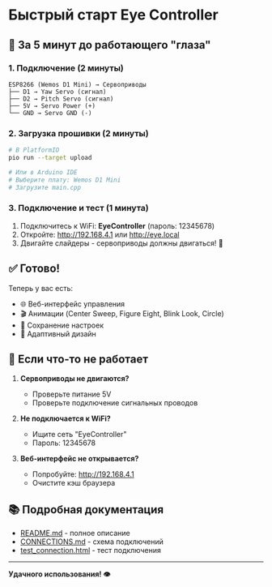 # Быстрый старт Eye Controller

## 🚀 За 5 минут до работающего "глаза"

### 1. Подключение (2 минуты)
```
ESP8266 (Wemos D1 Mini) → Сервоприводы
├── D1 → Yaw Servo (сигнал)
├── D2 → Pitch Servo (сигнал)  
├── 5V → Servo Power (+)
└── GND → Servo GND (-)
```

### 2. Загрузка прошивки (2 минуты)
```bash
# В PlatformIO
pio run --target upload

# Или в Arduino IDE
# Выберите плату: Wemos D1 Mini
# Загрузите main.cpp
```

### 3. Подключение и тест (1 минута)
1. Подключитесь к WiFi: **EyeController** (пароль: 12345678)
2. Откройте: http://192.168.4.1 или http://eye.local
3. Двигайте слайдеры - сервоприводы должны двигаться! 🎯

## ✅ Готово!

Теперь у вас есть:
- 🌐 Веб-интерфейс управления
- 🎬 Анимации (Center Sweep, Figure Eight, Blink Look, Circle)
- 💾 Сохранение настроек
- 📱 Адаптивный дизайн

## 🔧 Если что-то не работает

1. **Сервоприводы не двигаются?**
   - Проверьте питание 5V
   - Проверьте подключение сигнальных проводов

2. **Не подключается к WiFi?**
   - Ищите сеть "EyeController"
   - Пароль: 12345678

3. **Веб-интерфейс не открывается?**
   - Попробуйте: http://192.168.4.1
   - Очистите кэш браузера

## 📚 Подробная документация

- [README.md](README.md) - полное описание
- [CONNECTIONS.md](CONNECTIONS.md) - схема подключений
- [test_connection.html](test_connection.html) - тест подключения

---
**Удачного использования! 👁️**

